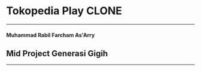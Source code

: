 # Tokopedia Play CLONE

---
#### Muhammad Rabil Farcham As'Arry

## Mid Project Generasi Gigih

---
